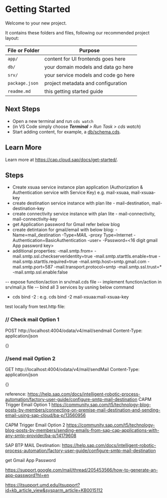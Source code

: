 # Getting Started

Welcome to your new project.

It contains these folders and files, following our recommended project layout:

File or Folder | Purpose
---------|----------
`app/` | content for UI frontends goes here
`db/` | your domain models and data go here
`srv/` | your service models and code go here
`package.json` | project metadata and configuration
`readme.md` | this getting started guide


## Next Steps

- Open a new terminal and run `cds watch`
- (in VS Code simply choose _**Terminal** > Run Task > cds watch_)
- Start adding content, for example, a [db/schema.cds](db/schema.cds).


## Learn More

Learn more at https://cap.cloud.sap/docs/get-started/.

## Steps
- Create xsuaa service instance plan application (Authorization & Authentication service with Service Key) e.g. 
    mail-xsuaa, mail-xsuaa-key
- create destination service instance with plan lite - mail-destination, mail-destination-key
- create connectivity service instance with plan lite - mail-connectivity, mail-connectivity-key
- get Application password for Gmail refer below blog
- create detintaion for gmail/email with below blog:
    -Name=mail_destination
    -Type=MAIL
    -proxy Type=Internet
    -Authentication=BasicAuthentication
    -user=<emailid of gmail>
    -Password=<16 digit gmail App password key>
- additional properties:
    -mail.smtp.from=<enter e-mail address to send email from here>
    -mail.smtp.ssl.checkserveridentity=true
    -mail.smtp.starttls.enable=true
    -mail.smtp.starttls.required=true
    -mail.smtp.host=smtp.gmail.com
    -mail.smtp.port=587
    -mail.transport.protocol=smtp
    -mail.smtp.ssl.trust=*
    -mail.smtp.ssl.enable:false

-- expose function/action in srv/mail.cds file
-- implement function/action in srv/mail.js file
-- bind all 3 services by usning below command
- cds bind -2 <serviceName>:<serviceName-key>
e.g. cds bind -2  mail-xsuaa:mail-xsuaa-key

test locally from test.http file:
### // Check mail Option 1
POST http://localhost:4004/odata/v4/mail/sendmail
Content-Type: application/json

{}

### //send mail Option 2
GET http://localhost:4004/odata/v4/mail/sendMail 
Content-Type: application/json

{}

reference: 
https://help.sap.com/docs/intelligent-robotic-process-automation/factory-user-guide/configure-smtp-mail-destination
CAPM Trigger Email Option 1
https://community.sap.com/t5/technology-blog-posts-by-members/connecting-on-premise-mail-destination-and-sending-email-using-sap-cloud/ba-p/13560956

CAPM Trigger Email Option 2
https://community.sap.com/t5/technology-blog-posts-by-members/sending-emails-from-sap-cap-applications-with-any-smtp-provider/ba-p/14179608

SAP BTP MAIL Destination:
https://help.sap.com/docs/intelligent-robotic-process-automation/factory-user-guide/configure-smtp-mail-destination

get Gmail App Password

https://support.google.com/mail/thread/205453566/how-to-generate-an-app-password?hl=en

https://itsupport.umd.edu/itsupport?id=kb_article_view&sysparm_article=KB0015112